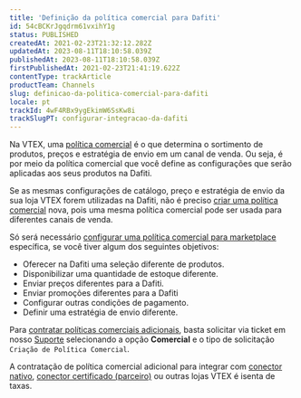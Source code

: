 ```yaml
---
title: 'Definição da política comercial para Dafiti'
id: 54cBCKrJgqdrm61vxihY1g
status: PUBLISHED
createdAt: 2021-02-23T21:32:12.282Z
updatedAt: 2023-08-11T18:10:58.039Z
publishedAt: 2023-08-11T18:10:58.039Z
firstPublishedAt: 2021-02-23T21:41:19.622Z
contentType: trackArticle
productTeam: Channels
slug: definicao-da-politica-comercial-para-dafiti
locale: pt
trackId: 4wF4RBx9ygEkimW6SsKw8i
trackSlugPT: configurar-integracao-da-dafiti
---
```


Na VTEX, uma [política comercial](https://help.vtex.com/pt/tutorial/como-funciona-uma-politica-comercial--6Xef8PZiFm40kg2STrMkMV) é o que determina o sortimento de produtos, preços e estratégia de envio em um canal de venda. Ou seja, é por meio da política comercial que você define as configurações que serão aplicadas aos seus produtos na Dafiti.

Se as mesmas configurações de catálogo, preço e estratégia de envio da sua loja VTEX forem utilizadas na Dafiti, não é preciso [criar uma política comercial](https://help.vtex.com/pt/tutorial/o-que-e-uma-politica-comercial--563tbcL0TYKEKeOY4IAgAE) nova, pois uma mesma política comercial pode ser usada para diferentes canais de venda.

Só será necessário [configurar uma política comercial para marketplace](https://help.vtex.com/pt/tutorial/configurando-a-politica-comercial-para-marketplace--tutorials_404) específica, se você tiver algum dos seguintes objetivos:

- Oferecer na Dafiti uma seleção diferente de produtos.
- Disponibilizar uma quantidade de estoque diferente.
- Enviar preços diferentes para a Dafiti.
- Enviar promoções diferentes para a Dafiti
- Configurar outras condições de pagamento.
- Definir uma estratégia de envio diferente.

Para [contratar políticas comerciais adicionais](https://help.vtex.com/pt/tutorial/contratacao-de-politica-comercial-adicional--61vuFOw4yGh6nwSmkLJL1X), basta solicitar via ticket em nosso [Suporte](https://help.vtex.com/pt/support) selecionando a opção **Comercial** e o tipo de solicitação `Criação de Política Comercial`.

A contratação de política comercial adicional para integrar com [conector nativo](https://help.vtex.com/pt/tutorial/estrategias-de-marketplace-na-vtex--tutorials_402#integrado-a-conector-nativo-vtex), [conector certificado (parceiro)](https://help.vtex.com/pt/tutorial/estrategias-de-marketplace-na-vtex--tutorials_402#integrado-a-conector-certificado-parceiro) ou outras lojas VTEX é isenta de taxas.
